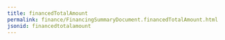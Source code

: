 ```yaml
---
title: financedTotalAmount
permalink: finance/FinancingSummaryDocument.financedTotalAmount.html
jsonid: financedtotalamount
---
```

